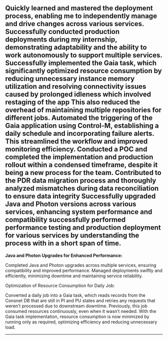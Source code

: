 
Quickly learned and mastered the deployment process, enabling me to independently manage and drive changes across various services. Successfully conducted production deployments during my internship, demonstrating adaptability and the ability to work autonomously to support multiple services.
Successfully implemented the Gaia task, which significantly optimized resource consumption by reducing unnecessary instance memory utilization and resolving connectivity issues caused by prolonged idleness which involved restaging of the app
This also reduced the overhead of maintaining multiple repositories for different jobs.
Automated the triggering of the Gaia application using Control-M, establishing a daily schedule and incorporating failure alerts. This streamlined the workflow and improved monitoring efficiency.
Conducted a POC and  completed the implementation and production rollout within a condensed timeframe, despite it being a new process for the team.
Contributed to the PDR data migration process and thoroughly analyzed mismatches during data reconciliation to ensure data integrity
Successfully upgraded Java and Photon versions across various services, enhancing system performance and compatibility
successfully performed performance testing and production deployment for various services by understanding the process with in a short span of time.
---------------------------------




**Java and Photon Upgrades for Enhanced Performance:**

Completed Java and Photon upgrades across multiple services, ensuring compatibility and improved performance. Managed deployments swiftly and efficiently, minimizing downtime and maintaining service reliability.

Optimization of Resource Consumption for Daily Job:

Converted a daily job into a Gaia task, which reads records from the Consnet DB that are still in PI and PU states and retries any requests that weren’t processed due to downstream downtime. Previously, this job consumed resources continuously, even when it wasn’t needed. With the Gaia task implementation, resource consumption is now minimized by running only as required, optimizing efficiency and reducing unnecessary load.

----------------------------------
